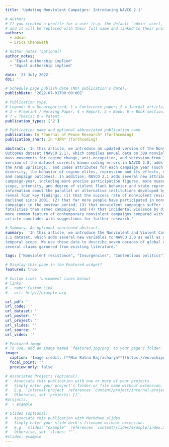 ```yaml
---
title: 'Updating Nonviolent Campaigns: Introducing NAVCO 2.1'

# Authors
# If you created a profile for a user (e.g. the default `admin` user), write the username (folder name) here
# and it will be replaced with their full name and linked to their profile.
authors:
  - admin
  - Erica Chenoweth

# Author notes (optional)
author_notes:
  - 'Equal authorship implied'
  - 'Equal authorship implied'

date: '23 July 2022'
doi: ''

# Schedule page publish date (NOT publication's date).
publishDate: '2022-07-01T00:00:00Z'

# Publication type.
# Legend: 0 = Uncategorized; 1 = Conference paper; 2 = Journal article;
# 3 = Preprint / Working Paper; 4 = Report; 5 = Book; 6 = Book section;
# 7 = Thesis; 8 = Patent
publication_types: ['2']

# Publication name and optional abbreviated publication name.
publication: In *Journal of Peace Research* (forthcoming)
publication_short: In *JPR* (forthcoming)

abstract: 'In this article, we introduce an updated version of the Nonviolent and Violent Campaigns and
Outcomes dataset (NAVCO 2.1), which compiles annual data on 389 nonviolent and violent
mass movements for regime change, anti-occupation, and secession from 1945 to 2013. This
version of the dataset corrects known coding errors in NAVCO 2.0, adds news cases (including
the Arab uprisings), and codes attributes for each campaign year (such as participation size and
diversity, the behavior of regime elites, repression and its effects, support from external actors,
and campaign outcomes). In addition, NAVCO 2.1 adds several new attributes to each
campaign-year, including more precise participation figures, more nuanced data about the
scope, intensity, and degree of violent flank behavior and state repression, and further
information about the parallel or alternative institutions developed by the campaign. The data
reveal four key findings: (1) that the success rate of nonviolent resistance campaigns has
declined since 2001; (2) that far more people have participated in nonviolent than violent
campaigns in the postwar period; (3) that nonviolent campaigns suffer far fewer per-capita
fatalities than armed campaigns; and (4) that incidental violence by dissidents has become a
more common feature of contemporary nonviolent campaigns compared with earlier cases. The
article concludes with suggestions for further research.'

# Summary. An optional shortened abstract.
summary:  'In this article, we introduce the Nonviolent and Violent Campaigns and Outcomes (NAVCO) 
2.1 dataset, which adds several new variables to NAVCO 2.0 as well as significantly expanding its
temporal scope. We use these data to describe seven decades of global resistance and to probe
several claims garnered from existing literature.'  

tags: ["Nonviolent resistance", "Insurgencies", "Contentious politics"]

# Display this page in the Featured widget?
featured: true

# Custom links (uncomment lines below)
# links:
# - name: Custom Link
#   url: http://example.org

url_pdf: ''
url_code: ''
url_dataset: ''
url_poster: ''
url_project: ''
url_slides: ''
url_source: ''
url_video: ''

# Featured image
# To use, add an image named `featured.jpg/png` to your page's folder.
image:
  caption: 'Image credit: [**Min Ratna Bajracharya**](https://en.wikipedia.org/wiki/1990_Nepalese_revolution#/media/File:An_Iconic_Photograph_of_1990_Nepalese_revolution.jpg)'
  focal_point: ''
  preview_only: false

# Associated Projects (optional).
#   Associate this publication with one or more of your projects.
#   Simply enter your project's folder or file name without extension.
#   E.g. `internal-project` references `content/project/internal-project/index.md`.
#   Otherwise, set `projects: []`.
#projects:
#  - example

# Slides (optional).
#   Associate this publication with Markdown slides.
#   Simply enter your slide deck's filename without extension.
#   E.g. `slides: "example"` references `content/slides/example/index.md`.
#   Otherwise, set `slides: ""`.
#slides: example
---
```

